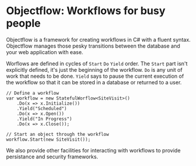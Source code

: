 # Objectflow: Workflows for busy people

Objectflow is a framework for creating workflows in C# with a fluent syntax. Objectflow manages those pesky 
transitions between the database and your web application with ease.

Worflows are defined in cycles of `Start` `Do` `Yield` order. The `Start` part isn't explicitly defined, 
it's just the beginning of the workflow. `Do` is any unit of work that needs to be done. `Yield` says to 
pause the current execution of the workflow so that it can be stored in a database or returned to a user.

	// Define a workflow
	var workflow = new StatefulWorflow<SiteVisit>()
		.Do(x => x.Initialize())
		.Yield("Scheduled")
		.Do(x => x.Open())
		.Yield("In Progress")
		.Do(x => x.Close());
		
	// Start an object through the workflow
	workflow.Start(new SiteVisit());

We also provide other facilities for interacting with workflows to provide persistance and security frameworks.